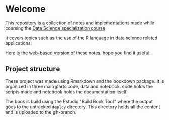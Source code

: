 # Welcome 

This repository is a collection of notes and implementations made while coursing the [Data Science specialization course](https://www.coursera.org/specializations/jhu-data-science) 

It covers topics such as the use of the R language in data science related applications. 


Here is the [web-based ](https://jsduenass.github.io/datasciencecoursera)
version of these notes. hope you find it useful. 

## Project structure
These project was made using Rmarkdown and the bookdown package. It is organized in three main parts code, data and notebook. code holds the scripts made and notebook holds the documentation itself.

The book is build using the Rstudio "Build Book Tool" where the output goes to the untracked ```deploy``` directory. This directory holds all the content and is uploaded to the gh-branch. 
 
